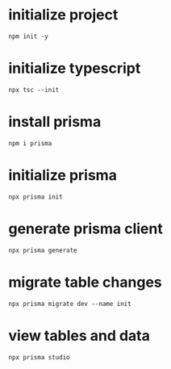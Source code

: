 # initialize project 
```
npm init -y
```

# initialize typescript
```
npx tsc --init
```

# install prisma
```
npm i prisma 
```

# initialize prisma
```
npx prisma init
```

# generate prisma client
```
npx prisma generate
```

# migrate table changes
```
npx prisma migrate dev --name init
```

# view tables and data
```
npx prisma studio
```